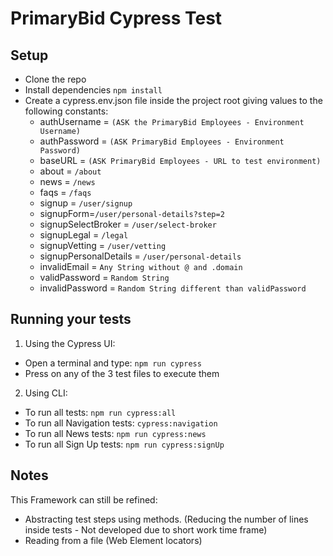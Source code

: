 # PrimaryBid Cypress Test



## Setup
* Clone the repo
* Install dependencies `npm install`
* Create a cypress.env.json file inside the project root giving values to the following constants:
  * authUsername = `(ASK the PrimaryBid Employees - Environment Username)`
  * authPassword = `(ASK PrimaryBid Employees - Environment Password)`
  * baseURL = `(ASK PrimaryBid Employees - URL to test environment)`
  * about = `/about`
  * news = `/news`
  * faqs = `/faqs`
  * signup = `/user/signup`
  * signupForm=`/user/personal-details?step=2`
  * signupSelectBroker = `/user/select-broker`
  * signupLegal = `/legal`
  * signupVetting = `/user/vetting`
  * signupPersonalDetails = `/user/personal-details`
  * invalidEmail = `Any String without @ and .domain`
  * validPassword = `Random String`
  * invalidPassword = `Random String different than validPassword`
  
## Running your tests
1. Using the Cypress UI:
- Open a terminal and type: `npm run cypress`
- Press on any of the 3 test files to execute them

2. Using CLI:
- To run all tests: `npm run cypress:all`
- To run all Navigation tests: `cypress:navigation`
- To run all News tests: `npm run cypress:news`
- To run all Sign Up tests: `npm run cypress:signUp`

## Notes
This Framework can still be refined:
 - Abstracting test steps using methods. (Reducing the number of lines inside tests - Not developed due to short work time frame)
 - Reading from a file (Web Element locators)

